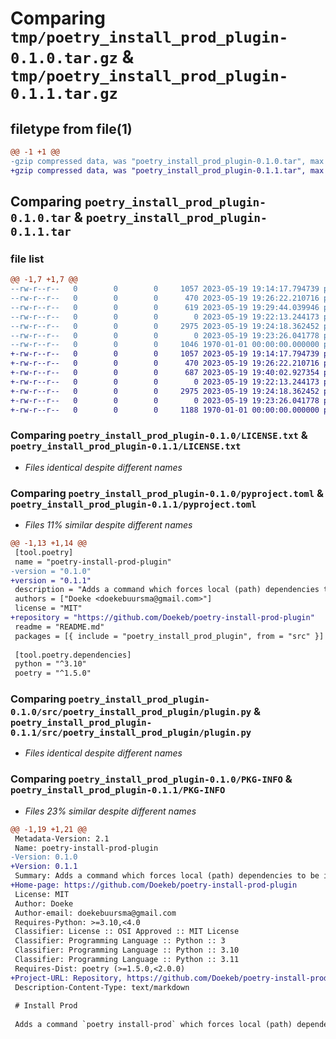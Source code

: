 # Comparing `tmp/poetry_install_prod_plugin-0.1.0.tar.gz` & `tmp/poetry_install_prod_plugin-0.1.1.tar.gz`

## filetype from file(1)

```diff
@@ -1 +1 @@
-gzip compressed data, was "poetry_install_prod_plugin-0.1.0.tar", max compression
+gzip compressed data, was "poetry_install_prod_plugin-0.1.1.tar", max compression
```

## Comparing `poetry_install_prod_plugin-0.1.0.tar` & `poetry_install_prod_plugin-0.1.1.tar`

### file list

```diff
@@ -1,7 +1,7 @@
--rw-r--r--   0        0        0     1057 2023-05-19 19:14:17.794739 poetry_install_prod_plugin-0.1.0/LICENSE.txt
--rw-r--r--   0        0        0      470 2023-05-19 19:26:22.210716 poetry_install_prod_plugin-0.1.0/README.md
--rw-r--r--   0        0        0      619 2023-05-19 19:29:44.039946 poetry_install_prod_plugin-0.1.0/pyproject.toml
--rw-r--r--   0        0        0        0 2023-05-19 19:22:13.244173 poetry_install_prod_plugin-0.1.0/src/poetry_install_prod_plugin/__init__.py
--rw-r--r--   0        0        0     2975 2023-05-19 19:24:18.362452 poetry_install_prod_plugin-0.1.0/src/poetry_install_prod_plugin/plugin.py
--rw-r--r--   0        0        0        0 2023-05-19 19:23:26.041778 poetry_install_prod_plugin-0.1.0/src/poetry_install_prod_plugin/py.typed
--rw-r--r--   0        0        0     1046 1970-01-01 00:00:00.000000 poetry_install_prod_plugin-0.1.0/PKG-INFO
+-rw-r--r--   0        0        0     1057 2023-05-19 19:14:17.794739 poetry_install_prod_plugin-0.1.1/LICENSE.txt
+-rw-r--r--   0        0        0      470 2023-05-19 19:26:22.210716 poetry_install_prod_plugin-0.1.1/README.md
+-rw-r--r--   0        0        0      687 2023-05-19 19:40:02.927354 poetry_install_prod_plugin-0.1.1/pyproject.toml
+-rw-r--r--   0        0        0        0 2023-05-19 19:22:13.244173 poetry_install_prod_plugin-0.1.1/src/poetry_install_prod_plugin/__init__.py
+-rw-r--r--   0        0        0     2975 2023-05-19 19:24:18.362452 poetry_install_prod_plugin-0.1.1/src/poetry_install_prod_plugin/plugin.py
+-rw-r--r--   0        0        0        0 2023-05-19 19:23:26.041778 poetry_install_prod_plugin-0.1.1/src/poetry_install_prod_plugin/py.typed
+-rw-r--r--   0        0        0     1188 1970-01-01 00:00:00.000000 poetry_install_prod_plugin-0.1.1/PKG-INFO
```

### Comparing `poetry_install_prod_plugin-0.1.0/LICENSE.txt` & `poetry_install_prod_plugin-0.1.1/LICENSE.txt`

 * *Files identical despite different names*

### Comparing `poetry_install_prod_plugin-0.1.0/pyproject.toml` & `poetry_install_prod_plugin-0.1.1/pyproject.toml`

 * *Files 11% similar despite different names*

```diff
@@ -1,13 +1,14 @@
 [tool.poetry]
 name = "poetry-install-prod-plugin"
-version = "0.1.0"
+version = "0.1.1"
 description = "Adds a command which forces local (path) dependencies to be installed in non-editable mode, even when marked as editable."
 authors = ["Doeke <doekebuursma@gmail.com>"]
 license = "MIT"
+repository = "https://github.com/Doekeb/poetry-install-prod-plugin"
 readme = "README.md"
 packages = [{ include = "poetry_install_prod_plugin", from = "src" }]
 
 [tool.poetry.dependencies]
 python = "^3.10"
 poetry = "^1.5.0"
```

### Comparing `poetry_install_prod_plugin-0.1.0/src/poetry_install_prod_plugin/plugin.py` & `poetry_install_prod_plugin-0.1.1/src/poetry_install_prod_plugin/plugin.py`

 * *Files identical despite different names*

### Comparing `poetry_install_prod_plugin-0.1.0/PKG-INFO` & `poetry_install_prod_plugin-0.1.1/PKG-INFO`

 * *Files 23% similar despite different names*

```diff
@@ -1,19 +1,21 @@
 Metadata-Version: 2.1
 Name: poetry-install-prod-plugin
-Version: 0.1.0
+Version: 0.1.1
 Summary: Adds a command which forces local (path) dependencies to be installed in non-editable mode, even when marked as editable.
+Home-page: https://github.com/Doekeb/poetry-install-prod-plugin
 License: MIT
 Author: Doeke
 Author-email: doekebuursma@gmail.com
 Requires-Python: >=3.10,<4.0
 Classifier: License :: OSI Approved :: MIT License
 Classifier: Programming Language :: Python :: 3
 Classifier: Programming Language :: Python :: 3.10
 Classifier: Programming Language :: Python :: 3.11
 Requires-Dist: poetry (>=1.5.0,<2.0.0)
+Project-URL: Repository, https://github.com/Doekeb/poetry-install-prod-plugin
 Description-Content-Type: text/markdown
 
 # Install Prod
 
 Adds a command `poetry install-prod` which forces local (path) dependencies to be installed in non-editable mode, even when marked as editable. This is particularly useful for monorepo architectures with many cross-dependencies. In a development environment it is desireable to install local (path) dependencies as symbolic links so they are editable, but in a production or CI/CD environment it is necessary to install all dependencies as non-editable.
```

